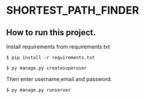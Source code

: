 # SHORTEST_PATH_FINDER

## How to run this project.
Install requirements from requirements.txt
```
$ pip install -r requirements.txt
```
```
$ py manage.py createsuperuser
```
Then enter username,email and password.
```
$ py manage.py runserver
```
